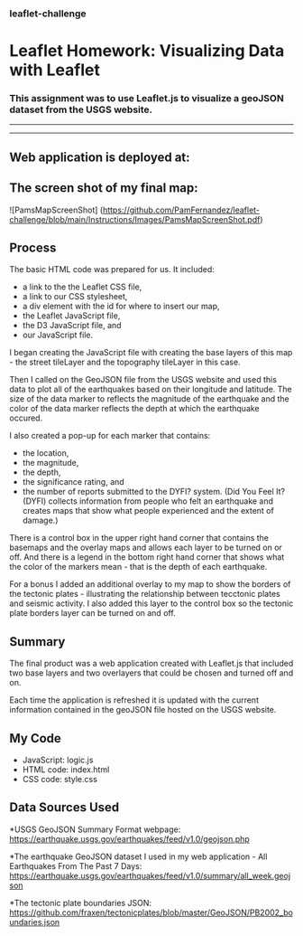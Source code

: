 ### leaflet-challenge
# Leaflet Homework: Visualizing Data with Leaflet

### This assignment was to use Leaflet.js to visualize a geoJSON dataset from the USGS website.

----------------------------
----------------------------
## Web application is deployed at: 

## The screen shot of my final map:
![PamsMapScreenShot] (https://github.com/PamFernandez/leaflet-challenge/blob/main/Instructions/Images/PamsMapScreenShot.pdf)



## Process
The basic HTML code was prepared for us. It included:
* a link to the the Leaflet CSS file, 
* a link to our CSS stylesheet,
* a div element with the id for where to insert our map,
* the Leaflet JavaScript file, 
* the D3 JavaScript file, and
* our JavaScript file.

I began creating the JavaScript file with creating the base layers of this map - the street tileLayer and the topography tileLayer in this case.

Then I called on the GeoJSON file from the USGS website and used this data to plot all of the earthquakes based on their longitude and latitude. The size of the data marker to reflects the magnitude of the earthquake and the color of the data marker reflects the depth at which the earthquake occured. 

I also created a pop-up for each marker that contains:
* the location,
* the magnitude,
* the depth,
* the significance rating, and
* the number of reports submitted to the DYFI? system. (Did You Feel It? (DYFI) collects information from people who felt an earthquake and creates maps that show what people experienced and the extent of damage.)

There is a control box in the upper right hand corner that contains the basemaps and the overlay maps and allows each layer to be turned on or off. And there is a legend in the bottom right hand corner that shows what the color of the markers mean - that is the depth of each earthquake.

For a bonus I added an additional overlay to my map to show the borders of the tectonic plates - illustrating the relationship between tecctonic plates and seismic activity. I also added this layer to the control box so the tectonic plate borders layer can be turned on and off.

## Summary
The final product was a web application created with Leaflet.js that included two base layers and two overlayers that could be chosen and turned off and on. 

Each time the application is refreshed it is updated with the current information contained in the geoJSON file hosted on the USGS website.

## My Code
* JavaScript: logic.js
* HTML code: index.html
* CSS code: style.css

## Data Sources Used
*USGS GeoJSON Summary Format webpage: https://earthquake.usgs.gov/earthquakes/feed/v1.0/geojson.php

*The earthquake GeoJSON dataset I used in my web application - All Earthquakes From The Past 7 Days: https://earthquake.usgs.gov/earthquakes/feed/v1.0/summary/all_week.geojson

*The tectonic plate boundaries JSON: https://github.com/fraxen/tectonicplates/blob/master/GeoJSON/PB2002_boundaries.json

